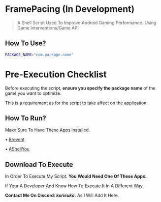 # FramePacing (In Development)
> A Shell Script Used To Improve Android Gaming Performance. Using Game Interventions/Game API


## How To Use?
```sh
PACKAGE_NAME="com.package.name"
```
# Pre-Execution Checklist
Before executing the script, **ensure you specify the package name** of the game you want to optimize.  

This is a requirement as for the script to take affect on the application.

## How To Run?
Make Sure To Have These Apps Installed.

• [Brevent](https://play.google.com/store/apps/details?id=me.piebridge.brevent)

• [AShellYou](https://github.com/DP-Hridayan/aShellYou)

## **Download To Execute** 

In Order To Execute My Script. **You Would Need One Of These Apps.**

If Your A Developer And Know How To Execute It In A Different Way.


**Contact Me On Discord: *korieuko*.**
As I Will Add It Here.
